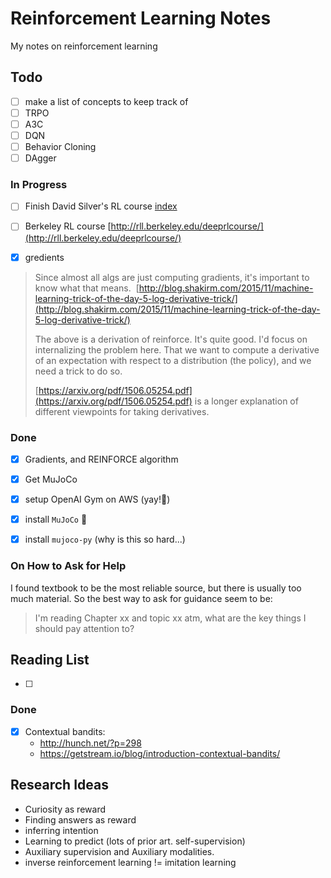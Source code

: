 # Reinforcement Learning Notes

My notes on reinforcement learning

## Todo

- [ ] make a list of concepts to keep track of
- [ ] TRPO
- [ ] A3C
- [ ] DQN
- [ ] Behavior Cloning
- [ ] DAgger

### In Progress

- [ ] Finish David Silver's RL course [index](david%20silver%20RL%20course/course%20index.md)
- [ ] Berkeley RL course [http://rll.berkeley.edu/deeprlcourse/](http://rll.berkeley.edu/deeprlcourse/) 

- [x] gredients
> Since almost all algs are just computing gradients, it's important to know what that means. 
> [http://blog.shakirm.com/2015/11/machine-learning-trick-of-the-day-5-log-derivative-trick/](http://blog.shakirm.com/2015/11/machine-learning-trick-of-the-day-5-log-derivative-trick/)
>
> The above is a derivation of reinforce. It's quite good. I'd focus on internalizing the problem here. That we want to compute a derivative of an expectation with respect to a distribution (the policy), and we need a trick to do so. 
>
> [https://arxiv.org/pdf/1506.05254.pdf](https://arxiv.org/pdf/1506.05254.pdf) is a longer explanation of different viewpoints for taking derivatives. 

### Done

- [x] Gradients, and REINFORCE algorithm
- [x] Get MuJoCo
- [x] setup OpenAI Gym on AWS (yay!:confetti_ball:)
- [x] install `MuJoCo` :confetti_ball:
- [x] install `mujoco-py` (why is this so hard...)


### On How to Ask for Help
I found textbook to be the most reliable source, but there is usually too much material. So the best way to ask for guidance seem to be:
> I'm reading Chapter xx and topic xx atm, what are the key things I should pay attention to?
    

## Reading List
- [ ] 

### Done
- [x] Contextual bandits: 
    - http://hunch.net/?p=298
    - https://getstream.io/blog/introduction-contextual-bandits/

## Research Ideas

- Curiosity as reward
- Finding answers as reward
- inferring intention
- Learning to predict (lots of prior art. self-supervision)
- Auxiliary supervision and Auxiliary modalities.
- inverse reinforcement learning != imitation learning
